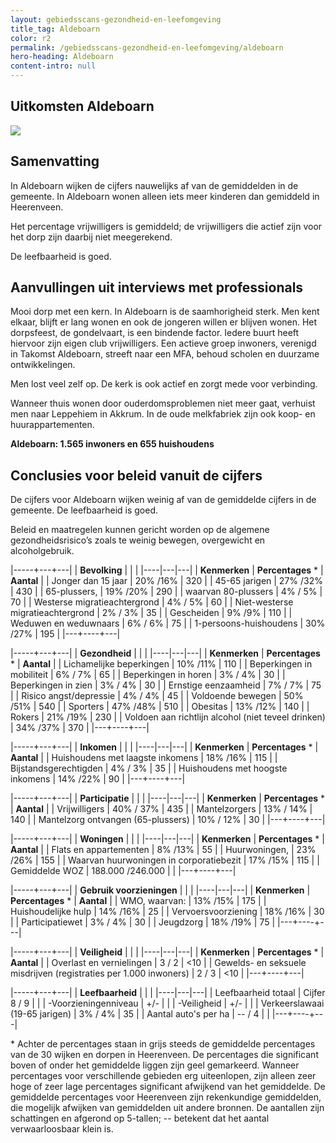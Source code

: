 ```yaml
---
layout: gebiedsscans-gezondheid-en-leefomgeving
title_tag: Aldeboarn
color: r2
permalink: /gebiedsscans-gezondheid-en-leefomgeving/aldeboarn
hero-heading: Aldeboarn
content-intro: null
---
```

## Uitkomsten Aldeboarn

![](/uploads/Grafieken_Gebiedsscans_Dorpen-02.png)

## Samenvatting
In Aldeboarn wijken de cijfers nauwelijks af van de gemiddelden in de gemeente. In Aldeboarn wonen alleen iets meer kinderen dan gemiddeld in Heerenveen.

Het percentage vrijwilligers is gemiddeld; de vrijwilligers die actief zijn voor het dorp zijn daarbij niet meegerekend.

De leefbaarheid is goed.

## Aanvullingen uit interviews met professionals
Mooi dorp met een kern. In Aldeboarn is de saamhorigheid sterk. Men kent elkaar, blijft er lang wonen en ook de jongeren willen er blijven wonen. Het dorpsfeest, de gondelvaart, is een bindende factor. Iedere buurt heeft hiervoor zijn eigen club vrijwilligers. Een actieve groep inwoners, verenigd in Takomst Aldeboarn, streeft naar een MFA, behoud scholen en duurzame ontwikkelingen.

Men lost veel zelf op. De kerk is ook actief en zorgt mede voor verbinding.

Wanneer thuis wonen door ouderdomsproblemen niet meer gaat, verhuist men naar Leppehiem in Akkrum.  In de oude melkfabriek zijn ook koop- en huurappartementen.

**Aldeboarn: 1.565 inwoners en 655 huishoudens**

## Conclusies voor beleid vanuit de cijfers
De cijfers voor Aldeboarn wijken weinig af van de gemiddelde cijfers in de gemeente. De leefbaarheid is goed.

Beleid en maatregelen kunnen gericht worden op de algemene gezondheidsrisico’s zoals te weinig bewegen, overgewicht en alcoholgebruik.

|-----+---+---|
|  **Bevolking**  |  |    |
|----|---|---|
| **Kenmerken**  | **Percentages** * | **Aantal** |
| Jonger dan 15 jaar                                  | 20% /16% | 320 |
| 45-65 jarigen                                       | 27% /32% | 430 |
| 65-plussers,                                        | 19% /20% | 290 |
| waarvan 80-plussers                                 | 4% / 5% | 70 |
| Westerse migratieachtergrond                        | 4% / 5% | 60 |
| Niet-westerse migratieachtergrond                   | 2% / 3% | 35 |
| Gescheiden                                          | 9% /9% | 110 |
| Weduwen en weduwnaars                               | 6% / 6% | 75 |
| 1-persoons-huishoudens                              | 30% /27%  | 195 |
|---+----+---|

|-----+---+---|
| **Gezondheid** |     |     |
|----|---|---|
| **Kenmerken** | **Percentages** * | **Aantal** |
| Lichamelijke beperkingen                            |  10% /11%   |  110   |
| Beperkingen in mobiliteit                           |  6% / 7%   |  65   |
| Beperkingen in horen                                |  3% / 4%   |  30   |
| Beperkingen in zien                                 |  3% / 4%   |  30   |
| Ernstige eenzaamheid                                |  7% / 7%   |  75   |
| Risico angst/depressie                              |  4% / 4%   |  45   |
| Voldoende bewegen                                   |  50% /51%   |  540   |
| Sporters                                            |  47% /48%   |  510   |
| Obesitas                                            |  13% /12%   |  140   |
| Rokers                                              |  21% /19%   |  230   |
| Voldoen aan richtlijn alcohol (niet teveel drinken) |  34% /37%   |  370   |
|---+----+---|

|-----+---+---|
| **Inkomen** |     |     |
|----|---|---|
| **Kenmerken**    | **Percentages** * | **Aantal** |
| Huishoudens met laagste inkomens         |  18% /16%      |   115     |
| Bijstandsgerechtigden                    |  4% / 3%       |   35      |
| Huishoudens met hoogste inkomens         |  14% /22%      |   90      |
|---+----+---|

|-----+---+---|
| **Participatie** |     |     |
|----|---|---|
| **Kenmerken**  | **Percentages** * | **Aantal** |
| Vrijwilligers                            | 40% / 37% | 435 |
| Mantelzorgers                            | 13% / 14% | 140 |
| Mantelzorg ontvangen (65-plussers)       | 10% / 12% | 30  |
|---+----+---|

|-----+---+---|
| **Woningen** |     |     |
|----|---|---|
| **Kenmerken** | **Percentages** * | **Aantal** |
| Flats en appartementen                              | 8% /13% |  55 |
| Huurwoningen,                                       | 23% /26% |  155 |
| Waarvan huurwoningen in corporatiebezit             | 17% /15% |  115 |
| Gemiddelde WOZ                                      | 188.000 /246.000 |      |
|---+----+---|

|-----+---+---|
| **Gebruik voorzieningen** |     |     |
|----|---|---|
| **Kenmerken** | **Percentages** * | **Aantal** |
| WMO, waarvan:                                       | 13% /15% | 175 |
| Huishoudelijke hulp                                 | 14% /16% | 25 |
| Vervoersvoorziening                                 | 18% /16% | 30 |
| Participatiewet                                     | 3% / 4% | 30 |
| Jeugdzorg                                           | 18% /19% | 75 |
|---+----+---|

|-----+---+---|
| **Veiligheid** |     |     |
|----|---|---|
| **Kenmerken** | **Percentages** * | **Aantal** |
| Overlast en vernielingen                                           | 3 / 2 | <10 |
| Gewelds- en seksuele misdrijven (registraties per 1.000 inwoners)  | 2 / 3 | <10 |
|---+----+---|

|-----+---+---|
| **Leefbaarheid** |     |     |
|----|---|---|
| Leefbaarheid totaal                                | Cijfer 8 / 9 |                     |
| -Voorzieningenniveau                               | +/- |                     |
| -Veiligheid                                        | +/- |               |
| Verkeerslawaai (19-65 jarigen)                     | 3% / 4% |     35                |
| Aantal auto's per ha                               | -- / 4 |                     |
|---+----+---|

\* Achter de percentages staan in grijs steeds de gemiddelde percentages van de 30 wijken en dorpen in Heerenveen. De percentages die significant boven of onder het gemiddelde liggen zijn geel gemarkeerd. Wanneer percentages voor verschillende gebieden erg uiteenlopen, zijn alleen zeer hoge of zeer lage percentages significant afwijkend van het gemiddelde. De gemiddelde percentages voor Heerenveen zijn rekenkundige gemiddelden, die mogelijk afwijken van gemiddelden uit andere bronnen. De aantallen zijn schattingen en afgerond op 5-tallen; -- betekent dat het aantal verwaarloosbaar klein is.

